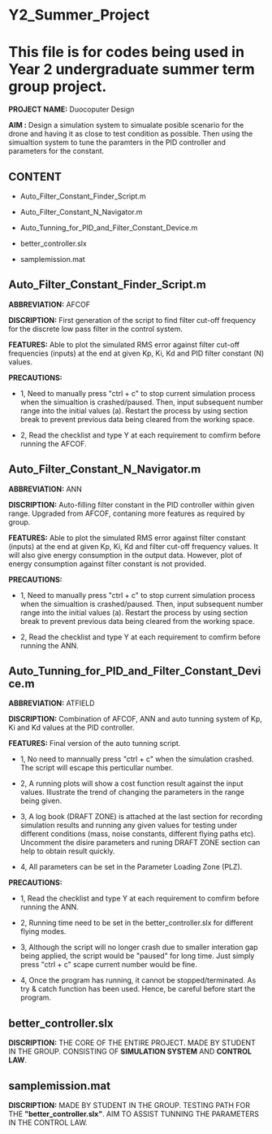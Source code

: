 # Y2_Summer_Project

This file is for codes being used in Year 2 undergraduate summer term group project. 
=============================================================================================================================================

**PROJECT NAME:** Duocoputer Design 

**AIM         :** Design a simulation system to simualate posible scenario for the drone and having it as close to test condition as possible. Then using the simualtion system to tune the paramters in the PID controller and parameters for the constant. 


## CONTENT 

 - Auto_Filter_Constant_Finder_Script.m

 - Auto_Filter_Constant_N_Navigator.m

 - Auto_Tunning_for_PID_and_Filter_Constant_Device.m

 - better_controller.slx

 - samplemission.mat

## Auto_Filter_Constant_Finder_Script.m

**ABBREVIATION:** AFCOF

**DISCRIPTION:** First generation of the script to find filter cut-off frequency for the discrete low pass filter in the control system. 

**FEATURES:** Able to plot the simulated RMS error against filter cut-off frequencies (inputs) at the end at given Kp, Ki, Kd and PID filter constant (N) values.

**PRECAUTIONS:** 
 - 1, Need to manually press "ctrl + c" to stop current simulation process when the simualtion is crashed/paused. Then, input subsequent number range into the initial values (a). Restart the process by using section break to prevent previous data being cleared from the working space. 

 - 2, Read the checklist and type Y at each requirement to comfirm before running the AFCOF.

## Auto_Filter_Constant_N_Navigator.m

**ABBREVIATION:** ANN

**DISCRIPTION:** Auto-filling filter constant in the PID controller within given range. Upgraded from AFCOF, contaning more features as required by group.

**FEATURES:** Able to plot the simulated RMS error against filter constant (inputs) at the end at given Kp, Ki, Kd and filter cut-off frequency values. It will also give energy consumption in the output data. However, plot of energy consumption against filter constant is not provided. 

**PRECAUTIONS:** 
 - 1, Need to manually press "ctrl + c" to stop current simulation process when the simualtion is crashed/paused. Then, input subsequent number range into the initial values (a). Restart the process by using section break to prevent previous data being cleared from the working space. 

 - 2, Read the checklist and type Y at each requirement to comfirm before running the ANN.

## Auto_Tunning_for_PID_and_Filter_Constant_Device.m

**ABBREVIATION:** ATFIELD

**DISCRIPTION:** Combination of AFCOF, ANN and auto tunning system of Kp, Ki and Kd values at the PID controller. 

**FEATURES:** Final version of the auto tunning script.
 - 1, No need to mannually press "ctrl + c" when the simulation crashed. The script will escape this perticullar number.

 - 2, A running plots will show a cost function result against the input values. Illustrate the trend of changing the parameters in the range being given. 

 - 3, A log book (DRAFT ZONE) is attached at the last section for recording simulation results and running any given values for testing under different conditions (mass, noise constants, different flying paths etc). Uncomment the disire parameters and runing DRAFT ZONE section can help to obtain result quickly.

 - 4, All parameters can be set in the Parameter Loading Zone (PLZ). 

**PRECAUTIONS:** 

 - 1, Read the checklist and type Y at each requirement to comfirm before running the ANN.

 - 2, Running time need to be set in the better_controller.slx for different flying modes.

 - 3, Although the script will no longer crash due to smaller interation gap being applied, the script would be "paused" for long time. Just simply press "ctrl + c" scape current number would be fine.

 - 4, Once the program has running, it cannot be stopped/terminated. As try & catch function has been used. Hence, be careful before start the program. 

## better_controller.slx

**DISCRIPTION:** THE CORE OF THE ENTIRE PROJECT. MADE BY STUDENT IN THE GROUP. CONSISTING OF **SIMULATION SYSTEM** AND **CONTROL LAW**. 

## samplemission.mat

**DISCRIPTION:** MADE BY STUDENT IN THE GROUP. TESTING PATH FOR THE **"better_controller.slx"**. AIM TO ASSIST TUNNING THE PARAMETERS IN THE CONTROL LAW.
